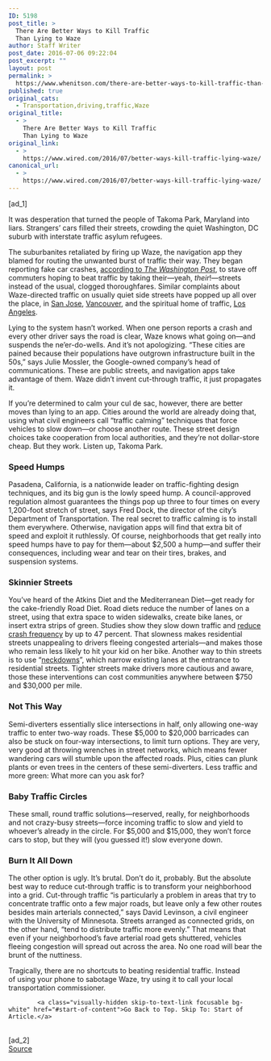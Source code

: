 ```yaml
---
ID: 5198
post_title: >
  There Are Better Ways to Kill Traffic
  Than Lying to Waze
author: Staff Writer
post_date: 2016-07-06 09:22:04
post_excerpt: ""
layout: post
permalink: >
  https://www.whenitson.com/there-are-better-ways-to-kill-traffic-than-lying-to-waze/
published: true
original_cats:
  - Transportation,driving,traffic,Waze
original_title:
  - >
    There Are Better Ways to Kill Traffic
    Than Lying to Waze
original_link:
  - >
    https://www.wired.com/2016/07/better-ways-kill-traffic-lying-waze/
canonical_url:
  - >
    https://www.wired.com/2016/07/better-ways-kill-traffic-lying-waze/
---
```

 [ad_1]
<br><div id=""><p>It was desperation that turned the people of Takoma Park, Maryland into liars. Strangers’ cars filled their streets, crowding the quiet Washington, DC suburb with interstate traffic asylum refugees.</p>
<p>The suburbanites retaliated by firing up Waze, the navigation app they blamed for routing the unwanted burst of traffic their way. They began reporting fake car crashes, <a href="https://www.washingtonpost.com/local/traffic-weary-homeowners-and-waze-are-at-war-again-guess-whos-winning/2016/06/05/c466df46-299d-11e6-b989-4e5479715b54_story.html">according to <em>The Washington Post</em></a>, to stave off commuters hoping to beat traffic by taking their—yeah, <em>their</em>!—streets instead of the usual, clogged thoroughfares. Similar complaints about Waze-directed traffic on usually quiet side streets have popped up all over the place, in <a href="http://www.mercurynews.com/mr-roadshow/ci_29415143/roadshow-waze-detours-do-you-love-em-or">San Jose</a>, <a href="http://news.lokalee.com/shortcut-finding-app-waze-creating-residential-traffic-headaches/">Vancouver</a>, and the spiritual home of traffic, <a href="http://www.latimes.com/local/california/la-me-california-commute-20150106-story.html">Los Angeles</a>.</p>
<p>Lying to the system hasn’t worked. When one person reports a crash and every other driver says the road is clear, Waze knows what going on—and suspends the ne’er-do-wells. And it’s not apologizing. “These cities are pained because their populations have outgrown infrastructure built in the 50s,” says Julie Mossler, the Google-owned company’s head of communications. These are public streets, and navigation apps take advantage of them. Waze didn’t invent cut-through traffic, it just propagates it.</p>
<p>If you’re determined to calm your cul de sac, however, there are better moves than lying to an app. Cities around the world are already doing that, using what civil engineers call “traffic calming” techniques that force vehicles to slow down—or choose another route. These street design choices take cooperation from local authorities, and they’re not dollar-store cheap. But they work. Listen up, Takoma Park.</p>
<h3>Speed Humps</h3>
<p>Pasadena, California, is a nationwide leader on traffic-fighting design techniques, and its big gun is the lowly speed hump. A council-approved regulation almost guarantees the things pop up three to four times on every 1,200-foot stretch of street, says Fred Dock, the director of the city’s Department of Transportation. The real secret to traffic calming is to install them everywhere. Otherwise, navigation apps will find that extra bit of speed and exploit it ruthlessly. Of course, neighborhoods that get really into speed humps have to pay for them—about $2,500 a hump—and suffer their consequences, including wear and tear on their tires, brakes, and suspension systems.</p>
<h3>Skinnier Streets</h3>
<p>You’ve heard of the Atkins Diet and the Mediterranean Diet—get ready for the cake-friendly Road Diet. Road diets reduce the number of lanes on a street, using that extra space to widen sidewalks, create bike lanes, or insert extra strips of green. Studies show they slow down traffic and <a href="http://www.fhwa.dot.gov/publications/research/safety/10053/index.cfm">reduce crash frequency</a> by up to 47 percent. That slowness makes residential streets unappealing to drivers fleeing congested arterials—and makes those who remain less likely to hit your kid on her bike. Another way to thin streets is to use “<a href="https://www.wired.com/2016/01/sneckdowns-the-hidden-urban-design-lesson-in-winter-storm-jonas/">neckdowns</a>”, which narrow existing lanes at the entrance to residential streets. Tighter streets make drivers more cautious and aware, those these interventions can cost communities anywhere between $750 and $30,000 per mile.</p>
<h3>Not This Way</h3>
<p>Semi-diverters essentially slice intersections in half, only allowing one-way traffic to enter two-way roads. These $5,000 to $20,000 barricades can also be stuck on four-way intersections, to limit turn options. They are very, very good at throwing wrenches in street networks, which means fewer wandering cars will stumble upon the affected roads. Plus, cities can plunk plants or even trees in the centers of these semi-diverters. Less traffic and more green: What more can you ask for?</p>
<h3>Baby Traffic Circles</h3>
<p>These small, round traffic solutions—reserved, really, for neighborhoods and not crazy-busy streets—force incoming traffic to slow and yield to whoever’s already in the circle. For $5,000 and $15,000, they won’t force cars to stop, but they will (you guessed it!) slow everyone down.</p>
<h3>Burn It All Down</h3>
<p>The other option is ugly. It’s brutal. Don’t do it, probably. But the absolute best way to reduce cut-through traffic is to transform your neighborhood into a grid. Cut-through traffic “is particularly a problem in areas that try to concentrate traffic onto a few major roads, but leave only a few other routes besides main arterials connected,” says David Levinson, a civil engineer with the University of Minnesota. Streets arranged as connected grids, on the other hand, “tend to distribute traffic more evenly.” That means that even if your neighborhood’s fave arterial road gets shuttered, vehicles fleeing congestion will spread out across the area. No one road will bear the brunt of the nuttiness.</p>
<p>Tragically, there are no shortcuts to beating residential traffic. Instead of using your phone to sabotage Waze, try using it to call your local transportation commissioner.</p>

			<a class="visually-hidden skip-to-text-link focusable bg-white" href="#start-of-content">Go Back to Top. Skip To: Start of Article.</a>

			
</div>
<br>[ad_2]
<br><a href="https://www.wired.com/2016/07/better-ways-kill-traffic-lying-waze/">Source </a>